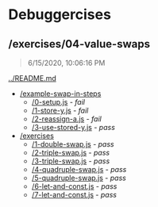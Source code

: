 # Debuggercises 

## /exercises/04-value-swaps 

> 6/15/2020, 10:06:16 PM 

[../README.md](../README.md)

- [/example-swap-in-steps](./example-swap-in-steps/README.md)
  - [/0-setup.js](./example-swap-in-steps/README.md#0-setupjs) - _fail_ 
  - [/1-store-y.js](./example-swap-in-steps/README.md#1-store-yjs) - _fail_ 
  - [/2-reassign-a.js](./example-swap-in-steps/README.md#2-reassign-ajs) - _fail_ 
  - [/3-use-stored-y.js](./example-swap-in-steps/README.md#3-use-stored-yjs) - _pass_ 
- [/exercises](./exercises/README.md)
  - [/1-double-swap.js](./exercises/README.md#1-double-swapjs) - _pass_ 
  - [/2-triple-swap.js](./exercises/README.md#2-triple-swapjs) - _pass_ 
  - [/3-triple-swap.js](./exercises/README.md#3-triple-swapjs) - _pass_ 
  - [/4-quadruple-swap.js](./exercises/README.md#4-quadruple-swapjs) - _pass_ 
  - [/5-quadruple-swap.js](./exercises/README.md#5-quadruple-swapjs) - _pass_ 
  - [/6-let-and-const.js](./exercises/README.md#6-let-and-constjs) - _pass_ 
  - [/7-let-and-const.js](./exercises/README.md#7-let-and-constjs) - _pass_ 

